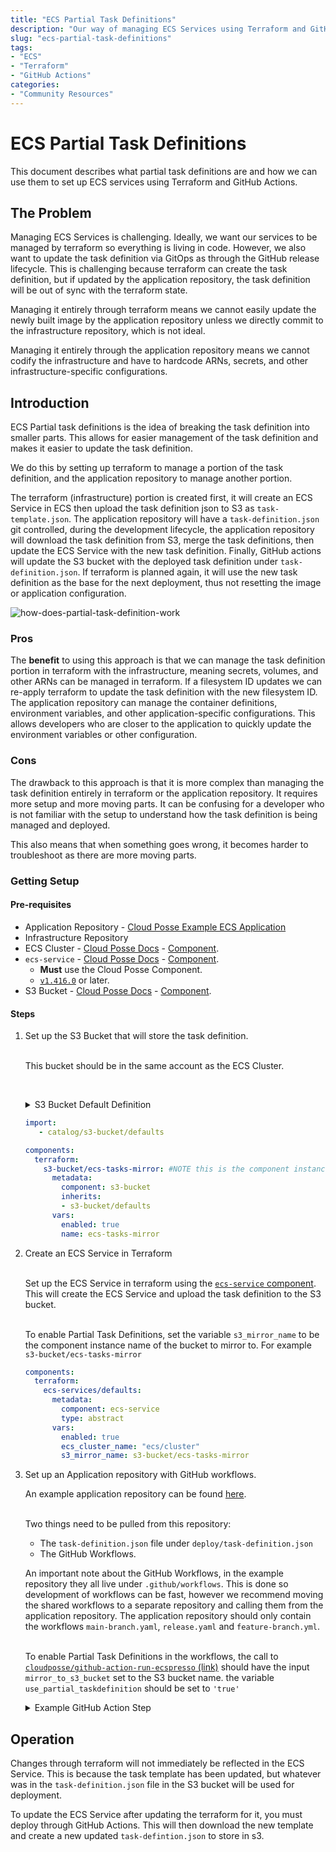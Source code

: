 ```yaml
---
title: "ECS Partial Task Definitions"
description: "Our way of managing ECS Services using Terraform and GitHub Actions."
slug: "ecs-partial-task-definitions"
tags:
- "ECS"
- "Terraform"
- "GitHub Actions"
categories:
- "Community Resources"
---
```



# ECS Partial Task Definitions

This document describes what partial task definitions are and how we can use them to set up ECS services using Terraform and GitHub Actions.

## The Problem

Managing ECS Services is challenging. Ideally, we want our services to be managed by terraform so everything is living in code. However, we also want to update the task definition via GitOps as through the GitHub release lifecycle. This is challenging because terraform can create the task definition, but if updated by the application repository, the task definition will be out of sync with the terraform state.

Managing it entirely through terraform means we cannot easily update the newly built image by the application repository unless we directly commit to the infrastructure repository, which is not ideal.

Managing it entirely through the application repository means we cannot codify the infrastructure and have to hardcode ARNs, secrets, and other infrastructure-specific configurations.

## Introduction

ECS Partial task definitions is the idea of breaking the task definition into smaller parts. This allows for easier management of the task definition and makes it easier to update the task definition.

We do this by setting up terraform to manage a portion of the task definition, and the application repository to manage another portion.

The terraform (infrastructure) portion is created first, it will create an ECS Service in ECS then upload the task definition json to S3 as `task-template.json`.
The application repository will have a `task-definition.json` git controlled, during the development lifecycle, the application repository will download the task definition from S3, merge the task definitions, then update the ECS Service with the new task definition.
Finally, GitHub actions will update the S3 bucket with the deployed task definition under `task-definition.json`.
If terraform is planned again, it will use the new task definition as the base for the next deployment, thus not resetting the image or application configuration.

![how-does-partial-task-definition-work](/assets/ecs-partial-task-defintions.png)


### Pros

The **benefit** to using this approach is that we can manage the task definition portion in terraform with the infrastructure, meaning secrets, volumes, and other ARNs can be managed in terraform. If a filesystem ID updates we can re-apply terraform to update the task definition with the new filesystem ID. The application repository can manage the container definitions, environment variables, and other application-specific configurations. This allows developers who are closer to the application to quickly update the environment variables or other configuration.


### Cons

The drawback to this approach is that it is more complex than managing the task definition entirely in terraform or the application repository. It requires more setup and more moving parts. It can be confusing for a developer who is not familiar with the setup to understand how the task definition is being managed and deployed.

This also means that when something goes wrong, it becomes harder to troubleshoot as there are more moving parts.


### Getting Setup

#### Pre-requisites

- Application Repository - [Cloud Posse Example ECS Application](https://github.com/cloudposse-examples/app-on-ecs)
- Infrastructure Repository
- ECS Cluster - [Cloud Posse Docs](https://docs.cloudposse.com/components/library/aws/ecs/) - [Component](https://github.com/cloudposse/terraform-aws-components/tree/main/modules/ecs).
- `ecs-service` - [Cloud Posse Docs](https://docs.cloudposse.com/components/library/aws/ecs-service/) - [Component](https://github.com/cloudposse/terraform-aws-components/tree/main/modules/ecs-service).
  - **Must** use the Cloud Posse Component.
  - [`v1.416.0`](https://github.com/cloudposse/terraform-aws-components/releases/tag/1.416.0) or later.
- S3 Bucket - [Cloud Posse Docs](https://docs.cloudposse.com/components/library/aws/s3-bucket/) - [Component](https://github.com/cloudposse/terraform-aws-components/tree/main/modules/s3-bucket).

#### Steps

1. Set up the S3 Bucket that will store the task definition.

    <br/>This bucket should be in the same account as the ECS Cluster.

    <br/><details><summary>S3 Bucket Default Definition</summary>

      ```yaml
      components:
        terraform:
          s3-bucket/defaults:
            metadata:
              type: abstract
            vars:
              enabled: true
              account_map_tenant_name: core
              # Suggested configuration for all buckets
              user_enabled: false
              acl: "private"
              grants: null
              force_destroy: false
              versioning_enabled: false
              allow_encrypted_uploads_only: true
              block_public_acls: true
              block_public_policy: true
              ignore_public_acls: true
              restrict_public_buckets: true
              allow_ssl_requests_only: true
              lifecycle_configuration_rules:
                - id: default
                  enabled: true
                  abort_incomplete_multipart_upload_days: 90
                  filter_and:
                    prefix: ""
                    tags: {}
                  # Move to Glacier after 2 years
                  transition:
                    - storage_class: GLACIER
                      days: 730
                  # Never expire
                  expiration: {}
                  # Versioning isnt enabled, but these default values are still required
                  noncurrent_version_transition:
                    - storage_class: GLACIER
                      days: 90
                  noncurrent_version_expiration: {}
      ```

    </details>

    ```yaml
    import:
       - catalog/s3-bucket/defaults

    components:
      terraform:
        s3-bucket/ecs-tasks-mirror: #NOTE this is the component instance name.
          metadata:
            component: s3-bucket
            inherits:
            - s3-bucket/defaults
          vars:
            enabled: true
            name: ecs-tasks-mirror
   ```
2. Create an ECS Service in Terraform

    <br/>Set up the ECS Service in terraform using the [`ecs-service` component](https://github.com/cloudposse/terraform-aws-components/tree/main/modules/ecs-service). This will create the ECS Service and upload the task definition to the S3 bucket.

    <br/>To enable Partial Task Definitions, set the variable `s3_mirror_name` to be the component instance name of the bucket to mirror to. For example `s3-bucket/ecs-tasks-mirror`

    ```yaml
    components:
      terraform:
        ecs-services/defaults:
          metadata:
            component: ecs-service
            type: abstract
          vars:
            enabled: true
            ecs_cluster_name: "ecs/cluster"
            s3_mirror_name: s3-bucket/ecs-tasks-mirror
   ```

3. Set up an Application repository with GitHub workflows.

    An example application repository can be found [here](https://github.com/cloudposse-examples/app-on-ecs).

    <br/> Two things need to be pulled from this repository:

   - The `task-definition.json` file under `deploy/task-definition.json`
   - The GitHub Workflows.

    An important note about the GitHub Workflows, in the example repository they all live under `.github/workflows`. This is done so development of workflows can be fast, however we recommend moving the shared workflows to a separate repository and calling them from the application repository. The application repository should only contain the workflows `main-branch.yaml`, `release.yaml` and `feature-branch.yml`.

    <br/>To enable Partial Task Definitions in the workflows, the call to [`cloudposse/github-action-run-ecspresso` (link)](https://github.com/cloudposse-examples/app-on-ecs/blob/main/.github/workflows/workflow-cd-ecspresso.yml#L133-L147) should have the input `mirror_to_s3_bucket` set to the S3 bucket name. the variable `use_partial_taskdefinition` should be set to `'true'`

    <details><summary> Example GitHub Action Step </summary>

    ```yaml
      - name: Deploy
        uses: cloudposse/github-action-deploy-ecspresso@0.6.0
        continue-on-error: true
        if: ${{ steps.db_migrate.outcome != 'failure' }}
        id: deploy
        with:
          image: ${{ steps.image.outputs.out }}
          image-tag: ${{ inputs.tag }}
          region: ${{ steps.environment.outputs.region }}
          operation: deploy
          debug: false
          cluster: ${{ steps.environment.outputs.cluster }}
          application: ${{ steps.environment.outputs.name }}
          taskdef-path: ${{ inputs.path }}
          mirror_to_s3_bucket: ${{ steps.environment.outputs.s3-bucket }}
          use_partial_taskdefinition: 'true'
          timeout: 10m
   ```
  </details>

## Operation

Changes through terraform will not immediately be reflected in the ECS Service. This is because the task template has been updated, but whatever was in the `task-definition.json` file in the S3 bucket will be used for deployment.

To update the ECS Service after updating the terraform for it, you must deploy through GitHub Actions. This will then download the new template and create a new updated `task-defintion.json` to store in s3.
